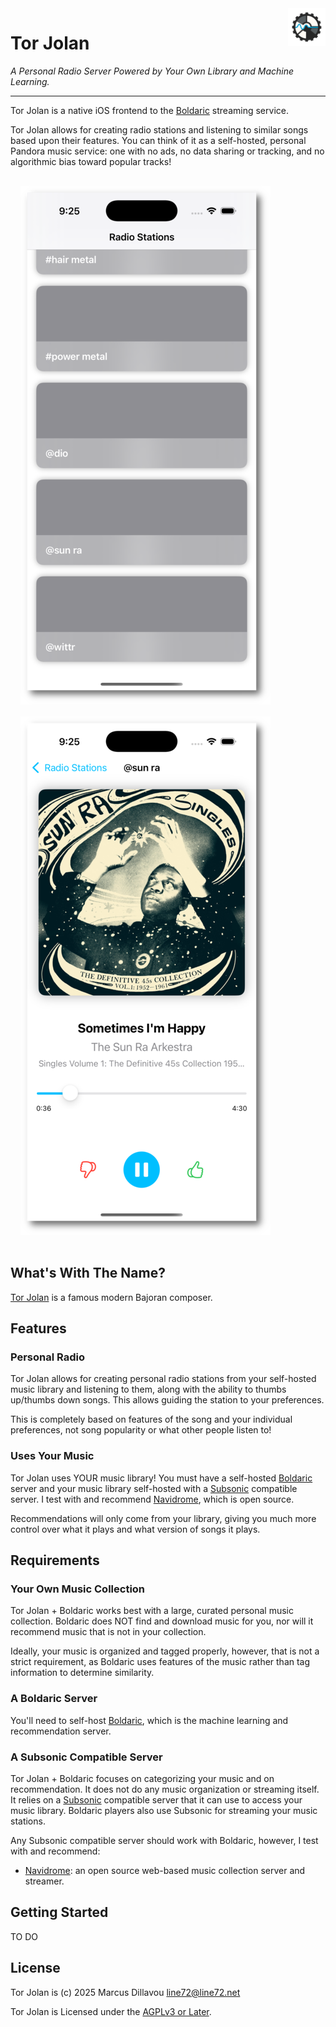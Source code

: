 <img src="resources/logo-128x128.png" alt="Boldaric logo" title="boldaric" align="right" height="60px" />

# Tor Jolan

*A Personal Radio Server Powered by Your Own Library and Machine Learning.*

---

Tor Jolan is a native iOS frontend to the
[Boldaric](https://github.com/line72/boldaric/) streaming service.

Tor Jolan allows for creating radio stations and listening to similar
songs based upon their features. You can think of it as a self-hosted,
personal Pandora music service: one with no ads, no data sharing or
tracking, and no algorithmic bias toward popular tracks!

<div class="container" style="max-width: 100vw; padding: 1rem;">
  <div class="grid" style="display: grid; grid-template-columns: repeat(auto-fit, minmax(250px, 1fr)); gap: 1rem;">
    <div class="item" style="width: 100%; height: auto; display: block;">
      <img src="resources/tor-jolan-screenshot-1-thumb.png" alt="Stations View">
    </div>
    <div class="item" style="width: 100%; height: auto; display: block;">
      <img src="resources/tor-jolan-screenshot-2-thumb.png" alt="Player View">
    </div>
  </div>
</div>

## What's With The Name?

[Tor Jolan](https://memory-alpha.fandom.com/wiki/Tor_Jolan) is a
famous modern Bajoran composer.

## Features

### Personal Radio

Tor Jolan allows for creating personal radio stations from your
self-hosted music library and listening to them, along with the
ability to thumbs up/thumbs down songs. This allows guiding the
station to your preferences.

This is completely based on features of the song and your individual
preferences, not song popularity or what other people listen to!

### Uses Your Music

Tor Jolan uses YOUR music library! You must have a self-hosted
[Boldaric](https://github.com/line72/boldaric/) server and your music
library self-hosted with a [Subsonic](https://subsonic.org) compatible
server. I test with and recommend
[Navidrome](https://www.navidrome.org/), which is open source.

Recommendations will only come from your library, giving you much more
control over what it plays and what version of songs it plays.

## Requirements

### Your Own Music Collection

Tor Jolan + Boldaric works best with a large, curated personal music
collection.  Boldaric does NOT find and download music for you, nor
will it recommend music that is not in your collection.

Ideally, your music is organized and tagged properly, however, that is
not a strict requirement, as Boldaric uses features of the music
rather than tag information to determine similarity.

### A Boldaric Server

You'll need to self-host
[Boldaric](https://github.com/line72/boldaric/), which is the machine
learning and recommendation server.

### A Subsonic Compatible Server

Tor Jolan + Boldaric focuses on categorizing your music and on recommendation. It
does not do any music organization or streaming itself. It relies on a
[Subsonic](https://subsonic.org) compatible server that it can use to
access your music library. Boldaric players also use Subsonic for
streaming your music stations.

Any Subsonic compatible server should work with Boldaric, however, I
test with and recommend:

- [Navidrome](https://www.navidrome.org/): an open source web-based
  music collection server and streamer.

## Getting Started

TO DO

## License

Tor Jolan is (c) 2025 Marcus Dillavou <line72@line72.net>

Tor Jolan is Licensed under the [AGPLv3 or Later](https://www.gnu.org/licenses/agpl-3.0.en.html).
